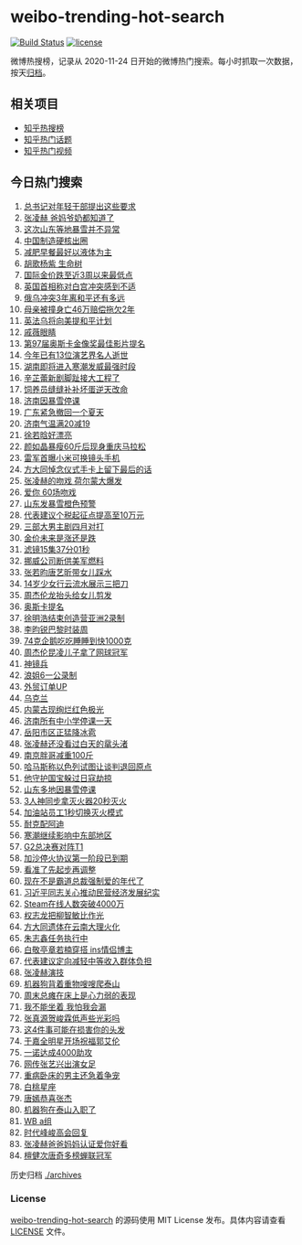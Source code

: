 # weibo-trending-hot-search

[![Build Status](https://github.com/justjavac/weibo-trending-hot-search/workflows/ci/badge.svg?branch=master)](https://github.com/justjavac/weibo-trending-hot-search/actions)
[![license](https://img.shields.io/github/license/justjavac/weibo-trending-hot-search)](https://github.com/justjavac/weibo-trending-hot-search/blob/master/LICENSE)

微博热搜榜，记录从 2020-11-24 日开始的微博热门搜索。每小时抓取一次数据，按天[归档](./archives)。

## 相关项目

- [知乎热搜榜](https://github.com/justjavac/zhihu-trending-top-search)
- [知乎热门话题](https://github.com/justjavac/zhihu-trending-hot-questions)
- [知乎热门视频](https://github.com/justjavac/zhihu-trending-hot-video)

## 今日热门搜索

<!-- BEGIN -->
<!-- 最后更新时间 Mon Mar 03 2025 07:15:51 GMT+0800 (China Standard Time) -->

1. [总书记对年轻干部提出这些要求](https://s.weibo.com//weibo?q=%23%E6%80%BB%E4%B9%A6%E8%AE%B0%E5%AF%B9%E5%B9%B4%E8%BD%BB%E5%B9%B2%E9%83%A8%E6%8F%90%E5%87%BA%E8%BF%99%E4%BA%9B%E8%A6%81%E6%B1%82%23&Refer=new_time)
1. [张凌赫 爸妈爷奶都知道了](https://s.weibo.com//weibo?q=%E5%BC%A0%E5%87%8C%E8%B5%AB%20%E7%88%B8%E5%A6%88%E7%88%B7%E5%A5%B6%E9%83%BD%E7%9F%A5%E9%81%93%E4%BA%86&t=31&band_rank=1&Refer=top)
1. [这次山东等地暴雪并不异常](https://s.weibo.com//weibo?q=%23%E8%BF%99%E6%AC%A1%E5%B1%B1%E4%B8%9C%E7%AD%89%E5%9C%B0%E6%9A%B4%E9%9B%AA%E5%B9%B6%E4%B8%8D%E5%BC%82%E5%B8%B8%23&t=31&band_rank=15&Refer=top)
1. [中国制造硬核出圈](https://s.weibo.com//weibo?q=%23%E4%B8%AD%E5%9B%BD%E5%88%B6%E9%80%A0%E7%A1%AC%E6%A0%B8%E5%87%BA%E5%9C%88%23&t=31&band_rank=3&Refer=top)
1. [减肥早餐最好以液体为主](https://s.weibo.com//weibo?q=%23%E5%87%8F%E8%82%A5%E6%97%A9%E9%A4%90%E6%9C%80%E5%A5%BD%E4%BB%A5%E6%B6%B2%E4%BD%93%E4%B8%BA%E4%B8%BB%23&t=31&band_rank=2&Refer=top)
1. [胡歌杨紫 生命树](https://s.weibo.com//weibo?q=%E8%83%A1%E6%AD%8C%E6%9D%A8%E7%B4%AB%20%E7%94%9F%E5%91%BD%E6%A0%91&t=31&band_rank=7&Refer=top)
1. [国际金价跌至近3周以来最低点](https://s.weibo.com//weibo?q=%23%E5%9B%BD%E9%99%85%E9%87%91%E4%BB%B7%E8%B7%8C%E8%87%B3%E8%BF%913%E5%91%A8%E4%BB%A5%E6%9D%A5%E6%9C%80%E4%BD%8E%E7%82%B9%23&t=31&band_rank=34&Refer=top)
1. [英国首相称对白宫冲突感到不适](https://s.weibo.com//weibo?q=%23%E8%8B%B1%E5%9B%BD%E9%A6%96%E7%9B%B8%E7%A7%B0%E5%AF%B9%E7%99%BD%E5%AE%AB%E5%86%B2%E7%AA%81%E6%84%9F%E5%88%B0%E4%B8%8D%E9%80%82%23&t=31&band_rank=43&Refer=top)
1. [俄乌冲突3年离和平还有多远](https://s.weibo.com//weibo?q=%23%E4%BF%84%E4%B9%8C%E5%86%B2%E7%AA%813%E5%B9%B4%E7%A6%BB%E5%92%8C%E5%B9%B3%E8%BF%98%E6%9C%89%E5%A4%9A%E8%BF%9C%23&t=31&band_rank=19&Refer=top)
1. [母亲被撞身亡46万赔偿拖欠2年](https://s.weibo.com//weibo?q=%23%E6%AF%8D%E4%BA%B2%E8%A2%AB%E6%92%9E%E8%BA%AB%E4%BA%A146%E4%B8%87%E8%B5%94%E5%81%BF%E6%8B%96%E6%AC%A02%E5%B9%B4%23&t=31&band_rank=6&Refer=top)
1. [英法乌将向美提和平计划](https://s.weibo.com//weibo?q=%23%E8%8B%B1%E6%B3%95%E4%B9%8C%E5%B0%86%E5%90%91%E7%BE%8E%E6%8F%90%E5%92%8C%E5%B9%B3%E8%AE%A1%E5%88%92%23&t=31&band_rank=10&Refer=top)
1. [戚薇眼睛](https://s.weibo.com//weibo?q=%23%E6%88%9A%E8%96%87%E7%9C%BC%E7%9D%9B%23&t=31&band_rank=11&Refer=top)
1. [第97届奥斯卡金像奖最佳影片提名](https://s.weibo.com//weibo?q=%23%E7%AC%AC97%E5%B1%8A%E5%A5%A5%E6%96%AF%E5%8D%A1%E9%87%91%E5%83%8F%E5%A5%96%E6%9C%80%E4%BD%B3%E5%BD%B1%E7%89%87%E6%8F%90%E5%90%8D%23&t=31&band_rank=31&Refer=top)
1. [今年已有13位演艺界名人逝世](https://s.weibo.com//weibo?q=%23%E4%BB%8A%E5%B9%B4%E5%B7%B2%E6%9C%8913%E4%BD%8D%E6%BC%94%E8%89%BA%E7%95%8C%E5%90%8D%E4%BA%BA%E9%80%9D%E4%B8%96%23&t=31&band_rank=12&Refer=top)
1. [湖南即将进入寒潮发威最强时段](https://s.weibo.com//weibo?q=%23%E6%B9%96%E5%8D%97%E5%8D%B3%E5%B0%86%E8%BF%9B%E5%85%A5%E5%AF%92%E6%BD%AE%E5%8F%91%E5%A8%81%E6%9C%80%E5%BC%BA%E6%97%B6%E6%AE%B5%23&t=31&band_rank=50&Refer=top)
1. [辛芷蕾新剧脚趾接大工程了](https://s.weibo.com//weibo?q=%E8%BE%9B%E8%8A%B7%E8%95%BE%E6%96%B0%E5%89%A7%E8%84%9A%E8%B6%BE%E6%8E%A5%E5%A4%A7%E5%B7%A5%E7%A8%8B%E4%BA%86&t=31&band_rank=28&Refer=top)
1. [饲养员缝缝补补坏蛋逆天改命](https://s.weibo.com//weibo?q=%23%E9%A5%B2%E5%85%BB%E5%91%98%E7%BC%9D%E7%BC%9D%E8%A1%A5%E8%A1%A5%E5%9D%8F%E8%9B%8B%E9%80%86%E5%A4%A9%E6%94%B9%E5%91%BD%23&t=31&band_rank=40&Refer=top)
1. [济南因暴雪停课](https://s.weibo.com//weibo?q=%23%E6%B5%8E%E5%8D%97%E5%9B%A0%E6%9A%B4%E9%9B%AA%E5%81%9C%E8%AF%BE%23&t=31&band_rank=9&Refer=top)
1. [广东紧急撤回一个夏天](https://s.weibo.com//weibo?q=%23%E5%B9%BF%E4%B8%9C%E7%B4%A7%E6%80%A5%E6%92%A4%E5%9B%9E%E4%B8%80%E4%B8%AA%E5%A4%8F%E5%A4%A9%23&t=31&band_rank=5&Refer=top)
1. [济南气温满20减19](https://s.weibo.com//weibo?q=%23%E6%B5%8E%E5%8D%97%E6%B0%94%E6%B8%A9%E6%BB%A120%E5%87%8F19%23&t=31&band_rank=38&Refer=top)
1. [徐若晗好漂亮](https://s.weibo.com//weibo?q=%E5%BE%90%E8%8B%A5%E6%99%97%E5%A5%BD%E6%BC%82%E4%BA%AE&t=31&band_rank=4&Refer=top)
1. [颜如晶暴瘦60斤后现身重庆马拉松](https://s.weibo.com//weibo?q=%23%E9%A2%9C%E5%A6%82%E6%99%B6%E6%9A%B4%E7%98%A660%E6%96%A4%E5%90%8E%E7%8E%B0%E8%BA%AB%E9%87%8D%E5%BA%86%E9%A9%AC%E6%8B%89%E6%9D%BE%23&t=31&band_rank=23&Refer=top)
1. [雷军首曝小米可换镜头手机](https://s.weibo.com//weibo?q=%23%E9%9B%B7%E5%86%9B%E9%A6%96%E6%9B%9D%E5%B0%8F%E7%B1%B3%E5%8F%AF%E6%8D%A2%E9%95%9C%E5%A4%B4%E6%89%8B%E6%9C%BA%23&t=31&band_rank=22&Refer=top)
1. [方大同悼念仪式手卡上留下最后的话](https://s.weibo.com//weibo?q=%23%E6%96%B9%E5%A4%A7%E5%90%8C%E6%82%BC%E5%BF%B5%E4%BB%AA%E5%BC%8F%E6%89%8B%E5%8D%A1%E4%B8%8A%E7%95%99%E4%B8%8B%E6%9C%80%E5%90%8E%E7%9A%84%E8%AF%9D%23&t=31&band_rank=24&Refer=top)
1. [张凌赫的吻戏 荷尔蒙大爆发](https://s.weibo.com//weibo?q=%E5%BC%A0%E5%87%8C%E8%B5%AB%E7%9A%84%E5%90%BB%E6%88%8F%20%E8%8D%B7%E5%B0%94%E8%92%99%E5%A4%A7%E7%88%86%E5%8F%91&t=31&band_rank=21&Refer=top)
1. [爱你 60场吻戏](https://s.weibo.com//weibo?q=%E7%88%B1%E4%BD%A0%2060%E5%9C%BA%E5%90%BB%E6%88%8F&t=31&band_rank=16&Refer=top)
1. [山东发暴雪橙色预警](https://s.weibo.com//weibo?q=%23%E5%B1%B1%E4%B8%9C%E5%8F%91%E6%9A%B4%E9%9B%AA%E6%A9%99%E8%89%B2%E9%A2%84%E8%AD%A6%23&t=31&band_rank=38&Refer=top)
1. [代表建议个税起征点提高至10万元](https://s.weibo.com//weibo?q=%23%E4%BB%A3%E8%A1%A8%E5%BB%BA%E8%AE%AE%E4%B8%AA%E7%A8%8E%E8%B5%B7%E5%BE%81%E7%82%B9%E6%8F%90%E9%AB%98%E8%87%B310%E4%B8%87%E5%85%83%23&t=31&band_rank=17&Refer=top)
1. [三部大男主剧四月对打](https://s.weibo.com//weibo?q=%23%E4%B8%89%E9%83%A8%E5%A4%A7%E7%94%B7%E4%B8%BB%E5%89%A7%E5%9B%9B%E6%9C%88%E5%AF%B9%E6%89%93%23&t=31&band_rank=24&Refer=top)
1. [金价未来是涨还是跌](https://s.weibo.com//weibo?q=%23%E9%87%91%E4%BB%B7%E6%9C%AA%E6%9D%A5%E6%98%AF%E6%B6%A8%E8%BF%98%E6%98%AF%E8%B7%8C%23&t=31&band_rank=40&Refer=top)
1. [滤镜15集37分01秒](https://s.weibo.com//weibo?q=%E6%BB%A4%E9%95%9C15%E9%9B%8637%E5%88%8601%E7%A7%92&t=31&band_rank=8&Refer=top)
1. [挪威公司断供美军燃料](https://s.weibo.com//weibo?q=%23%E6%8C%AA%E5%A8%81%E5%85%AC%E5%8F%B8%E6%96%AD%E4%BE%9B%E7%BE%8E%E5%86%9B%E7%87%83%E6%96%99%23&t=31&band_rank=9&Refer=top)
1. [张若昀唐艺昕带女儿踩水](https://s.weibo.com//weibo?q=%23%E5%BC%A0%E8%8B%A5%E6%98%80%E5%94%90%E8%89%BA%E6%98%95%E5%B8%A6%E5%A5%B3%E5%84%BF%E8%B8%A9%E6%B0%B4%23&t=31&band_rank=14&Refer=top)
1. [14岁少女行云流水展示三把刀](https://s.weibo.com//weibo?q=%2314%E5%B2%81%E5%B0%91%E5%A5%B3%E8%A1%8C%E4%BA%91%E6%B5%81%E6%B0%B4%E5%B1%95%E7%A4%BA%E4%B8%89%E6%8A%8A%E5%88%80%23&t=31&band_rank=10&Refer=top)
1. [周杰伦龙抬头给女儿剪发](https://s.weibo.com//weibo?q=%23%E5%91%A8%E6%9D%B0%E4%BC%A6%E9%BE%99%E6%8A%AC%E5%A4%B4%E7%BB%99%E5%A5%B3%E5%84%BF%E5%89%AA%E5%8F%91%23&t=31&band_rank=13&Refer=top)
1. [奥斯卡提名](https://s.weibo.com//weibo?q=%E5%A5%A5%E6%96%AF%E5%8D%A1%E6%8F%90%E5%90%8D&t=31&band_rank=35&Refer=top)
1. [徐明浩结束创造营亚洲2录制](https://s.weibo.com//weibo?q=%23%E5%BE%90%E6%98%8E%E6%B5%A9%E7%BB%93%E6%9D%9F%E5%88%9B%E9%80%A0%E8%90%A5%E4%BA%9A%E6%B4%B22%E5%BD%95%E5%88%B6%23&t=31&band_rank=26&Refer=top)
1. [李昀锐巴黎时装周](https://s.weibo.com//weibo?q=%23%E6%9D%8E%E6%98%80%E9%94%90%E5%B7%B4%E9%BB%8E%E6%97%B6%E8%A3%85%E5%91%A8%23&t=31&band_rank=46&Refer=top)
1. [74克企鹅吃吃睡睡到快1000克](https://s.weibo.com//weibo?q=%2374%E5%85%8B%E4%BC%81%E9%B9%85%E5%90%83%E5%90%83%E7%9D%A1%E7%9D%A1%E5%88%B0%E5%BF%AB1000%E5%85%8B%23&t=31&band_rank=31&Refer=top)
1. [周杰伦昆凌儿子拿了网球冠军](https://s.weibo.com//weibo?q=%23%E5%91%A8%E6%9D%B0%E4%BC%A6%E6%98%86%E5%87%8C%E5%84%BF%E5%AD%90%E6%8B%BF%E4%BA%86%E7%BD%91%E7%90%83%E5%86%A0%E5%86%9B%23&t=31&band_rank=31&Refer=top)
1. [神镜兵](https://s.weibo.com//weibo?q=%E7%A5%9E%E9%95%9C%E5%85%B5&t=31&band_rank=29&Refer=top)
1. [浪姐6一公录制](https://s.weibo.com//weibo?q=%23%E6%B5%AA%E5%A7%906%E4%B8%80%E5%85%AC%E5%BD%95%E5%88%B6%23&t=31&band_rank=30&Refer=top)
1. [外贸订单UP](https://s.weibo.com//weibo?q=%23%E5%A4%96%E8%B4%B8%E8%AE%A2%E5%8D%95UP%23&t=31&band_rank=10&Refer=top)
1. [乌克兰](https://s.weibo.com//weibo?q=%E4%B9%8C%E5%85%8B%E5%85%B0&t=31&band_rank=49&Refer=top)
1. [内蒙古现绚烂红色极光](https://s.weibo.com//weibo?q=%23%E5%86%85%E8%92%99%E5%8F%A4%E7%8E%B0%E7%BB%9A%E7%83%82%E7%BA%A2%E8%89%B2%E6%9E%81%E5%85%89%23&t=31&band_rank=32&Refer=top)
1. [济南所有中小学停课一天](https://s.weibo.com//weibo?q=%23%E6%B5%8E%E5%8D%97%E6%89%80%E6%9C%89%E4%B8%AD%E5%B0%8F%E5%AD%A6%E5%81%9C%E8%AF%BE%E4%B8%80%E5%A4%A9%23&t=31&band_rank=45&Refer=top)
1. [岳阳市区正猛降冰雹](https://s.weibo.com//weibo?q=%23%E5%B2%B3%E9%98%B3%E5%B8%82%E5%8C%BA%E6%AD%A3%E7%8C%9B%E9%99%8D%E5%86%B0%E9%9B%B9%23&t=31&band_rank=20&Refer=top)
1. [张凌赫还没看过白天的鼋头渚](https://s.weibo.com//weibo?q=%23%E5%BC%A0%E5%87%8C%E8%B5%AB%E8%BF%98%E6%B2%A1%E7%9C%8B%E8%BF%87%E7%99%BD%E5%A4%A9%E7%9A%84%E9%BC%8B%E5%A4%B4%E6%B8%9A%23&t=31&band_rank=21&Refer=top)
1. [南京胖哥减重100斤](https://s.weibo.com//weibo?q=%23%E5%8D%97%E4%BA%AC%E8%83%96%E5%93%A5%E5%87%8F%E9%87%8D100%E6%96%A4%23&t=31&band_rank=32&Refer=top)
1. [哈马斯称以色列试图让谈判退回原点](https://s.weibo.com//weibo?q=%23%E5%93%88%E9%A9%AC%E6%96%AF%E7%A7%B0%E4%BB%A5%E8%89%B2%E5%88%97%E8%AF%95%E5%9B%BE%E8%AE%A9%E8%B0%88%E5%88%A4%E9%80%80%E5%9B%9E%E5%8E%9F%E7%82%B9%23&t=31&band_rank=36&Refer=top)
1. [他守护国宝躲过日寇劫掠](https://s.weibo.com//weibo?q=%23%E4%BB%96%E5%AE%88%E6%8A%A4%E5%9B%BD%E5%AE%9D%E8%BA%B2%E8%BF%87%E6%97%A5%E5%AF%87%E5%8A%AB%E6%8E%A0%23&t=31&band_rank=50&Refer=top)
1. [山东多地因暴雪停课](https://s.weibo.com//weibo?q=%23%E5%B1%B1%E4%B8%9C%E5%A4%9A%E5%9C%B0%E5%9B%A0%E6%9A%B4%E9%9B%AA%E5%81%9C%E8%AF%BE%23&t=31&band_rank=20&Refer=top)
1. [3人神同步拿灭火器20秒灭火](https://s.weibo.com//weibo?q=%233%E4%BA%BA%E7%A5%9E%E5%90%8C%E6%AD%A5%E6%8B%BF%E7%81%AD%E7%81%AB%E5%99%A820%E7%A7%92%E7%81%AD%E7%81%AB%23&t=31&band_rank=38&Refer=top)
1. [加油站员工1秒切换灭火模式](https://s.weibo.com//weibo?q=%23%E5%8A%A0%E6%B2%B9%E7%AB%99%E5%91%98%E5%B7%A51%E7%A7%92%E5%88%87%E6%8D%A2%E7%81%AD%E7%81%AB%E6%A8%A1%E5%BC%8F%23&t=31&band_rank=47&Refer=top)
1. [耐克配阿迪](https://s.weibo.com//weibo?q=%23%E8%80%90%E5%85%8B%E9%85%8D%E9%98%BF%E8%BF%AA%23&t=31&band_rank=28&Refer=top)
1. [寒潮继续影响中东部地区](https://s.weibo.com//weibo?q=%23%E5%AF%92%E6%BD%AE%E7%BB%A7%E7%BB%AD%E5%BD%B1%E5%93%8D%E4%B8%AD%E4%B8%9C%E9%83%A8%E5%9C%B0%E5%8C%BA%23&t=31&band_rank=10&Refer=top)
1. [G2总决赛对阵T1](https://s.weibo.com//weibo?q=%23G2%E6%80%BB%E5%86%B3%E8%B5%9B%E5%AF%B9%E9%98%B5T1%23&t=31&band_rank=29&Refer=top)
1. [加沙停火协议第一阶段已到期](https://s.weibo.com//weibo?q=%23%E5%8A%A0%E6%B2%99%E5%81%9C%E7%81%AB%E5%8D%8F%E8%AE%AE%E7%AC%AC%E4%B8%80%E9%98%B6%E6%AE%B5%E5%B7%B2%E5%88%B0%E6%9C%9F%23&t=31&band_rank=25&Refer=top)
1. [看准了先起步再调整](https://s.weibo.com//weibo?q=%23%E7%9C%8B%E5%87%86%E4%BA%86%E5%85%88%E8%B5%B7%E6%AD%A5%E5%86%8D%E8%B0%83%E6%95%B4%23&t=31&band_rank=48&Refer=top)
1. [现在不是霸道总裁强制爱的年代了](https://s.weibo.com//weibo?q=%E7%8E%B0%E5%9C%A8%E4%B8%8D%E6%98%AF%E9%9C%B8%E9%81%93%E6%80%BB%E8%A3%81%E5%BC%BA%E5%88%B6%E7%88%B1%E7%9A%84%E5%B9%B4%E4%BB%A3%E4%BA%86&t=31&band_rank=41&Refer=top)
1. [习近平同志关心推动民营经济发展纪实](https://s.weibo.com//weibo?q=%23%E4%B9%A0%E8%BF%91%E5%B9%B3%E5%90%8C%E5%BF%97%E5%85%B3%E5%BF%83%E6%8E%A8%E5%8A%A8%E6%B0%91%E8%90%A5%E7%BB%8F%E6%B5%8E%E5%8F%91%E5%B1%95%E7%BA%AA%E5%AE%9E%23&Refer=new_time)
1. [Steam在线人数突破4000万](https://s.weibo.com//weibo?q=%23Steam%E5%9C%A8%E7%BA%BF%E4%BA%BA%E6%95%B0%E7%AA%81%E7%A0%B44000%E4%B8%87%23&t=31&band_rank=34&Refer=top)
1. [权志龙把柳智敏比作光](https://s.weibo.com//weibo?q=%23%E6%9D%83%E5%BF%97%E9%BE%99%E6%8A%8A%E6%9F%B3%E6%99%BA%E6%95%8F%E6%AF%94%E4%BD%9C%E5%85%89%23&t=31&band_rank=45&Refer=top)
1. [方大同遗体在云南大理火化](https://s.weibo.com//weibo?q=%23%E6%96%B9%E5%A4%A7%E5%90%8C%E9%81%97%E4%BD%93%E5%9C%A8%E4%BA%91%E5%8D%97%E5%A4%A7%E7%90%86%E7%81%AB%E5%8C%96%23&t=31&band_rank=44&Refer=top)
1. [朱志鑫任务执行中](https://s.weibo.com//weibo?q=%23%E6%9C%B1%E5%BF%97%E9%91%AB%E4%BB%BB%E5%8A%A1%E6%89%A7%E8%A1%8C%E4%B8%AD%23&t=31&band_rank=35&Refer=top)
1. [白敬亭章若楠穿搭 ins情侣博主](https://s.weibo.com//weibo?q=%E7%99%BD%E6%95%AC%E4%BA%AD%E7%AB%A0%E8%8B%A5%E6%A5%A0%E7%A9%BF%E6%90%AD%20ins%E6%83%85%E4%BE%A3%E5%8D%9A%E4%B8%BB&t=31&band_rank=48&Refer=top)
1. [代表建议定向减轻中等收入群体负担](https://s.weibo.com//weibo?q=%23%E4%BB%A3%E8%A1%A8%E5%BB%BA%E8%AE%AE%E5%AE%9A%E5%90%91%E5%87%8F%E8%BD%BB%E4%B8%AD%E7%AD%89%E6%94%B6%E5%85%A5%E7%BE%A4%E4%BD%93%E8%B4%9F%E6%8B%85%23&t=31&band_rank=41&Refer=top)
1. [张凌赫演技](https://s.weibo.com//weibo?q=%E5%BC%A0%E5%87%8C%E8%B5%AB%E6%BC%94%E6%8A%80&t=31&band_rank=50&Refer=top)
1. [机器狗背着重物嗖嗖爬泰山](https://s.weibo.com//weibo?q=%23%E6%9C%BA%E5%99%A8%E7%8B%97%E8%83%8C%E7%9D%80%E9%87%8D%E7%89%A9%E5%97%96%E5%97%96%E7%88%AC%E6%B3%B0%E5%B1%B1%23&t=31&band_rank=23&Refer=top)
1. [周末总瘫在床上是心力弱的表现](https://s.weibo.com//weibo?q=%23%E5%91%A8%E6%9C%AB%E6%80%BB%E7%98%AB%E5%9C%A8%E5%BA%8A%E4%B8%8A%E6%98%AF%E5%BF%83%E5%8A%9B%E5%BC%B1%E7%9A%84%E8%A1%A8%E7%8E%B0%23&t=31&band_rank=18&Refer=top)
1. [我不能坐着 我怕我会漏](https://s.weibo.com//weibo?q=%E6%88%91%E4%B8%8D%E8%83%BD%E5%9D%90%E7%9D%80%20%E6%88%91%E6%80%95%E6%88%91%E4%BC%9A%E6%BC%8F&t=31&band_rank=36&Refer=top)
1. [张真源贺峻霖低声些光彩吗](https://s.weibo.com//weibo?q=%E5%BC%A0%E7%9C%9F%E6%BA%90%E8%B4%BA%E5%B3%BB%E9%9C%96%E4%BD%8E%E5%A3%B0%E4%BA%9B%E5%85%89%E5%BD%A9%E5%90%97&t=31&band_rank=27&Refer=top)
1. [这4件事可能在损害你的头发](https://s.weibo.com//weibo?q=%23%E8%BF%994%E4%BB%B6%E4%BA%8B%E5%8F%AF%E8%83%BD%E5%9C%A8%E6%8D%9F%E5%AE%B3%E4%BD%A0%E7%9A%84%E5%A4%B4%E5%8F%91%23&t=31&band_rank=47&Refer=top)
1. [于嘉全明星开场祝福郭艾伦](https://s.weibo.com//weibo?q=%23%E4%BA%8E%E5%98%89%E5%85%A8%E6%98%8E%E6%98%9F%E5%BC%80%E5%9C%BA%E7%A5%9D%E7%A6%8F%E9%83%AD%E8%89%BE%E4%BC%A6%23&t=31&band_rank=35&Refer=top)
1. [一诺达成4000助攻](https://s.weibo.com//weibo?q=%23%E4%B8%80%E8%AF%BA%E8%BE%BE%E6%88%904000%E5%8A%A9%E6%94%BB%23&t=31&band_rank=36&Refer=top)
1. [网传张艺兴出演女足](https://s.weibo.com//weibo?q=%23%E7%BD%91%E4%BC%A0%E5%BC%A0%E8%89%BA%E5%85%B4%E5%87%BA%E6%BC%94%E5%A5%B3%E8%B6%B3%23&t=31&band_rank=19&Refer=top)
1. [重病卧床的男主还急着争宠](https://s.weibo.com//weibo?q=%E9%87%8D%E7%97%85%E5%8D%A7%E5%BA%8A%E7%9A%84%E7%94%B7%E4%B8%BB%E8%BF%98%E6%80%A5%E7%9D%80%E4%BA%89%E5%AE%A0&t=31&band_rank=43&Refer=top)
1. [白桃星座](https://s.weibo.com//weibo?q=%E7%99%BD%E6%A1%83%E6%98%9F%E5%BA%A7&t=31&band_rank=33&Refer=top)
1. [唐嫣恭喜张杰](https://s.weibo.com//weibo?q=%23%E5%94%90%E5%AB%A3%E6%81%AD%E5%96%9C%E5%BC%A0%E6%9D%B0%23&t=31&band_rank=39&Refer=top)
1. [机器狗在泰山入职了](https://s.weibo.com//weibo?q=%23%E6%9C%BA%E5%99%A8%E7%8B%97%E5%9C%A8%E6%B3%B0%E5%B1%B1%E5%85%A5%E8%81%8C%E4%BA%86%23&t=31&band_rank=34&Refer=top)
1. [WB a组](https://s.weibo.com//weibo?q=WB%20a%E7%BB%84&t=31&band_rank=25&Refer=top)
1. [时代峰峻高会回复](https://s.weibo.com//weibo?q=%23%E6%97%B6%E4%BB%A3%E5%B3%B0%E5%B3%BB%E9%AB%98%E4%BC%9A%E5%9B%9E%E5%A4%8D%23&t=31&band_rank=37&Refer=top)
1. [张凌赫爸爸妈妈认证爱你好看](https://s.weibo.com//weibo?q=%23%E5%BC%A0%E5%87%8C%E8%B5%AB%E7%88%B8%E7%88%B8%E5%A6%88%E5%A6%88%E8%AE%A4%E8%AF%81%E7%88%B1%E4%BD%A0%E5%A5%BD%E7%9C%8B%23&t=31&band_rank=41&Refer=top)
1. [檀健次唐奇多榜蝉联冠军](https://s.weibo.com//weibo?q=%23%E6%AA%80%E5%81%A5%E6%AC%A1%E5%94%90%E5%A5%87%E5%A4%9A%E6%A6%9C%E8%9D%89%E8%81%94%E5%86%A0%E5%86%9B%23&t=31&band_rank=42&Refer=top)

<!-- END -->

历史归档 [./archives](./archives)

### License

[weibo-trending-hot-search](https://github.com/justjavac/weibo-trending-hot-search) 的源码使用 MIT License
发布。具体内容请查看 [LICENSE](./LICENSE) 文件。
